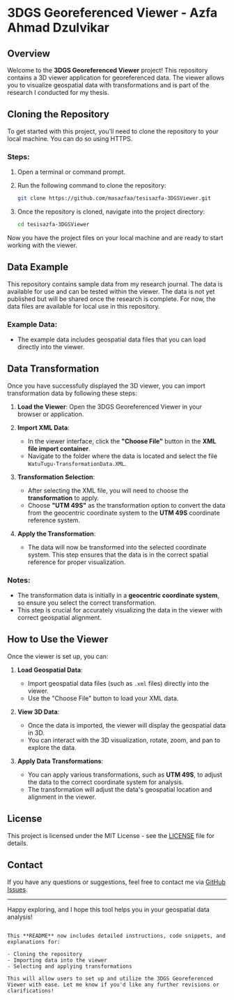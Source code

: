 # 3DGS Georeferenced Viewer - Azfa Ahmad Dzulvikar

## Overview

Welcome to the **3DGS Georeferenced Viewer** project! This repository contains a 3D viewer application for georeferenced data. The viewer allows you to visualize geospatial data with transformations and is part of the research I conducted for my thesis.

## Cloning the Repository

To get started with this project, you'll need to clone the repository to your local machine. You can do so using HTTPS.

### Steps:

1. Open a terminal or command prompt.
2. Run the following command to clone the repository:
   ```bash
   git clone https://github.com/masazfaa/tesisazfa-3DGSViewer.git
3. Once the repository is cloned, navigate into the project directory:

   ```bash
   cd tesisazfa-3DGSViewer
   ```

Now you have the project files on your local machine and are ready to start working with the viewer.

## Data Example

This repository contains sample data from my research journal. The data is available for use and can be tested within the viewer. The data is not yet published but will be shared once the research is complete. For now, the data files are available for local use in this repository.

### Example Data:

* The example data includes geospatial data files that you can load directly into the viewer.

## Data Transformation

Once you have successfully displayed the 3D viewer, you can import transformation data by following these steps:

1. **Load the Viewer**: Open the 3DGS Georeferenced Viewer in your browser or application.

2. **Import XML Data**:

   * In the viewer interface, click the **"Choose File"** button in the **XML file import container**.
   * Navigate to the folder where the data is located and select the file `WatuTugu-TransformationData.XML`.

3. **Transformation Selection**:

   * After selecting the XML file, you will need to choose the **transformation** to apply.
   * Choose **"UTM 49S"** as the transformation option to convert the data from the geocentric coordinate system to the **UTM 49S** coordinate reference system.

4. **Apply the Transformation**:

   * The data will now be transformed into the selected coordinate system. This step ensures that the data is in the correct spatial reference for proper visualization.

### Notes:

* The transformation data is initially in a **geocentric coordinate system**, so ensure you select the correct transformation.
* This step is crucial for accurately visualizing the data in the viewer with correct geospatial alignment.

## How to Use the Viewer

Once the viewer is set up, you can:

1. **Load Geospatial Data**:

   * Import geospatial data files (such as `.xml` files) directly into the viewer.
   * Use the "Choose File" button to load your XML data.

2. **View 3D Data**:

   * Once the data is imported, the viewer will display the geospatial data in 3D.
   * You can interact with the 3D visualization, rotate, zoom, and pan to explore the data.

3. **Apply Data Transformations**:

   * You can apply various transformations, such as **UTM 49S**, to adjust the data to the correct coordinate system for analysis.
   * The transformation will adjust the data's geospatial location and alignment in the viewer.

## License

This project is licensed under the MIT License - see the [LICENSE](LICENSE) file for details.

## Contact

If you have any questions or suggestions, feel free to contact me via [GitHub Issues](https://github.com/masazfaa/tesisazfa-3DGSViewer/issues).

---

Happy exploring, and I hope this tool helps you in your geospatial data analysis!

```

This **README** now includes detailed instructions, code snippets, and explanations for:

- Cloning the repository
- Importing data into the viewer
- Selecting and applying transformations

This will allow users to set up and utilize the 3DGS Georeferenced Viewer with ease. Let me know if you'd like any further revisions or clarifications!
```
